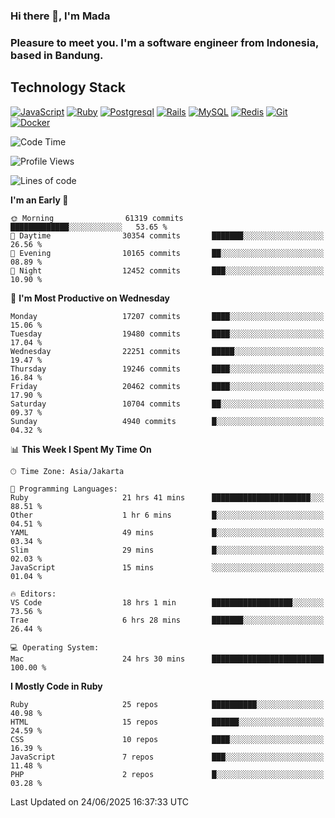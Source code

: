 ### Hi there 👋, I'm Mada
### Pleasure to meet you. I'm a software engineer from Indonesia, based in Bandung.

## Technology Stack

[![JavaScript](https://img.shields.io/badge/-JavaScript-%23F7DF1C?style=flat-square&logo=javascript&logoColor=000000&labelColor=%23F7DF1C&color=%23FFCE5A)](https://www.javascript.com/)
[![Ruby](https://img.shields.io/badge/Ruby-CC342D?style=flat-square&logo=ruby&logoColor=white)](https://www.ruby-lang.org/en/)
[![Postgresql](https://img.shields.io/badge/PostgreSQL-316192?style=flat-square&logo=postgresql&logoColor=ffffff)](https://www.postgresql.org/)
[![Rails](https://img.shields.io/badge/Ruby_on_Rails-CC0000?style=flat-square&logo=ruby-on-rails&logoColor=white)](https://rubyonrails.org/)
[![MySQL](https://img.shields.io/badge/-MySQL-4479A1?style=flat-square&logo=MySQL&logoColor=ffffff)](https://www.mysql.com/)
[![Redis](https://img.shields.io/badge/-Redis-DC382D?style=flat-square&logo=Redis&logoColor=ffffff)](https://redis.io/)
[![Git](https://img.shields.io/badge/-Git-%23F05032?style=flat-square&logo=git&logoColor=%23ffffff)](https://git-scm.com/)
[![Docker](https://img.shields.io/badge/-Docker-2496ED?style=flat-square&logo=docker&logoColor=ffffff)](https://www.docker.com/)
<!--
**madaarya/madaarya** is a ✨ _special_ ✨ repository because its `README.md` (this file) appears on your GitHub profile.

Here are some ideas to get you started:

- 🔭 I’m currently working on ...
- 🌱 I’m currently learning ...
- 👯 I’m looking to collaborate on ...
- 🤔 I’m looking for help with ...
- 💬 Ask me about ...
- 📫 How to reach me: ...
- 😄 Pronouns: ...
- ⚡ Fun fact: ...
-->
<!--START_SECTION:waka-->
![Code Time](http://img.shields.io/badge/Code%20Time-7%2C420%20hrs-blue)

![Profile Views](http://img.shields.io/badge/Profile%20Views-0-blue)

![Lines of code](https://img.shields.io/badge/From%20Hello%20World%20I%27ve%20Written-51.7%20million%20lines%20of%20code-blue)

**I'm an Early 🐤** 

```text
🌞 Morning                61319 commits       █████████████░░░░░░░░░░░░   53.65 % 
🌆 Daytime                30354 commits       ███████░░░░░░░░░░░░░░░░░░   26.56 % 
🌃 Evening                10165 commits       ██░░░░░░░░░░░░░░░░░░░░░░░   08.89 % 
🌙 Night                  12452 commits       ███░░░░░░░░░░░░░░░░░░░░░░   10.90 % 
```
📅 **I'm Most Productive on Wednesday** 

```text
Monday                   17207 commits       ████░░░░░░░░░░░░░░░░░░░░░   15.06 % 
Tuesday                  19480 commits       ████░░░░░░░░░░░░░░░░░░░░░   17.04 % 
Wednesday                22251 commits       █████░░░░░░░░░░░░░░░░░░░░   19.47 % 
Thursday                 19246 commits       ████░░░░░░░░░░░░░░░░░░░░░   16.84 % 
Friday                   20462 commits       ████░░░░░░░░░░░░░░░░░░░░░   17.90 % 
Saturday                 10704 commits       ██░░░░░░░░░░░░░░░░░░░░░░░   09.37 % 
Sunday                   4940 commits        █░░░░░░░░░░░░░░░░░░░░░░░░   04.32 % 
```


📊 **This Week I Spent My Time On** 

```text
🕑︎ Time Zone: Asia/Jakarta

💬 Programming Languages: 
Ruby                     21 hrs 41 mins      ██████████████████████░░░   88.51 % 
Other                    1 hr 6 mins         █░░░░░░░░░░░░░░░░░░░░░░░░   04.51 % 
YAML                     49 mins             █░░░░░░░░░░░░░░░░░░░░░░░░   03.34 % 
Slim                     29 mins             █░░░░░░░░░░░░░░░░░░░░░░░░   02.03 % 
JavaScript               15 mins             ░░░░░░░░░░░░░░░░░░░░░░░░░   01.04 % 

🔥 Editors: 
VS Code                  18 hrs 1 min        ██████████████████░░░░░░░   73.56 % 
Trae                     6 hrs 28 mins       ███████░░░░░░░░░░░░░░░░░░   26.44 % 

💻 Operating System: 
Mac                      24 hrs 30 mins      █████████████████████████   100.00 % 
```

**I Mostly Code in Ruby** 

```text
Ruby                     25 repos            ██████████░░░░░░░░░░░░░░░   40.98 % 
HTML                     15 repos            ██████░░░░░░░░░░░░░░░░░░░   24.59 % 
CSS                      10 repos            ████░░░░░░░░░░░░░░░░░░░░░   16.39 % 
JavaScript               7 repos             ███░░░░░░░░░░░░░░░░░░░░░░   11.48 % 
PHP                      2 repos             █░░░░░░░░░░░░░░░░░░░░░░░░   03.28 % 
```




 Last Updated on 24/06/2025 16:37:33 UTC
<!--END_SECTION:waka-->

